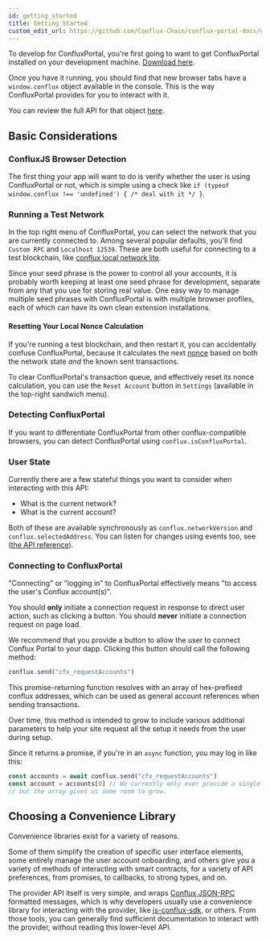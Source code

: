 ```yaml
---
id: getting_started
title: Getting Started
custom_edit_url: https://github.com/Conflux-Chain/conflux-portal-docs/edit/master/docs/en/portal/Main_Concepts/Getting_Started.md
---
```


To develop for ConfluxPortal, you're first going to want to get ConfluxPortal
installed on your development machine. [Download
here](https://github.com/Conflux-Chain/conflux-portal/releases).

Once you have it running, you should find that new browser tabs have a
`window.conflux` object available in the console. This is the way ConfluxPortal
provides for you to interact with it.

You can review the full API for that object [here](../API_Reference/Conflux_Provider.md).

## Basic Considerations

### ConfluxJS Browser Detection

The first thing your app will want to do is verify whether the user is using
ConfluxPortal or not, which is simple using a check like `if (typeof window.conflux !== 'undefined') { /* deal with it */ }`.

### Running a Test Network

In the top right menu of ConfluxPortal, you can select the network that you are
currently connected to. Among several popular defaults, you'll find `Custom RPC`
and `Localhost 12539`. These are both useful for connecting to a test
blockchain, like [conflux local network
lite](https://github.com/yqrashawn/conflux-local-network-lite#readme).

<!-- Ganache has some great features for starting it up with different states. If you -->
<!-- start it with the `-m` flag, you can feed it the same seed phrase you have in -->
<!-- your ConfluxPortal, and the test network will give your first 10 accounts 100 -->
<!-- test ether each, which makes it easier to start work.  -->

Since your seed phrase is the power to control all your accounts, it is probably
worth keeping at least one seed phrase for development, separate from any that
you use for storing real value. One easy way to manage multiple seed phrases
with ConfluxPortal is with multiple browser profiles, each of which can have
its own clean extension installations.

#### Resetting Your Local Nonce Calculation

If you're running a test blockchain, and then restart it, you can accidentally
confuse ConfluxPortal, because it calculates the next
[nonce](./Sending_Transactions.md#nonce-[ignored]) based on both the network
state _and_ the known sent transactions.

To clear ConfluxPortal's transaction queue, and effectively reset its nonce
calculation, you can use the `Reset Account` button in `Settings` (available in
the top-right sandwich menu).

### Detecting ConfluxPortal

If you want to differentiate ConfluxPortal from other conflux-compatible
browsers, you can detect ConfluxPortal using `conflux.isConfluxPortal`.

### User State

Currently there are a few stateful things you want to consider when interacting
with this API:

- What is the current network?
- What is the current account?

Both of these are available synchronously as `conflux.networkVersion` and
`conflux.selectedAddress`. You can listen for changes using events too, see
([the API reference](../API_Reference/Conflux_Provider.md)).

### Connecting to ConfluxPortal

"Connecting" or "logging in" to ConfluxPortal effectively means "to access the
user's Conflux account(s)".

You should **only** initiate a connection request in response to direct user
action, such as clicking a button. You should **never** initiate a connection
request on page load.

We recommend that you provide a button to allow the user to connect Conflux
Portal to your dapp. Clicking this button should call the following method:

```javascript
conflux.send("cfx_requestAccounts")
```

This promise-returning function resolves with an array of hex-prefixed conflux
addresses, which can be used as general account references when sending
transactions.

Over time, this method is intended to grow to include various additional
parameters to help your site request all the setup it needs from the user during
setup.

Since it returns a promise, if you're in an `async` function, you may log in
like this:

```javascript
const accounts = await conflux.send("cfx_requestAccounts")
const account = accounts[0] // We currently only ever provide a single account,
// but the array gives us some room to grow.
```

## Choosing a Convenience Library

Convenience libraries exist for a variety of reasons.

Some of them simplify the creation of specific user interface elements, some
entirely manage the user account onboarding, and others give you a variety of
methods of interacting with smart contracts, for a variety of API preferences,
from promises, to callbacks, to strong types, and on.

The provider API itself is very simple, and wraps [Conflux
JSON-RPC](https://conflux-chain.github.io/conflux-doc/json-rpc/) formatted
messages, which is why developers usually use a convenience library for
interacting with the provider, like
[js-conflux-sdk](https://www.npmjs.com/package/js-conflux-sdk), or others. From those tools,
you can generally find sufficient documentation to interact with the provider,
without reading this lower-level API.
